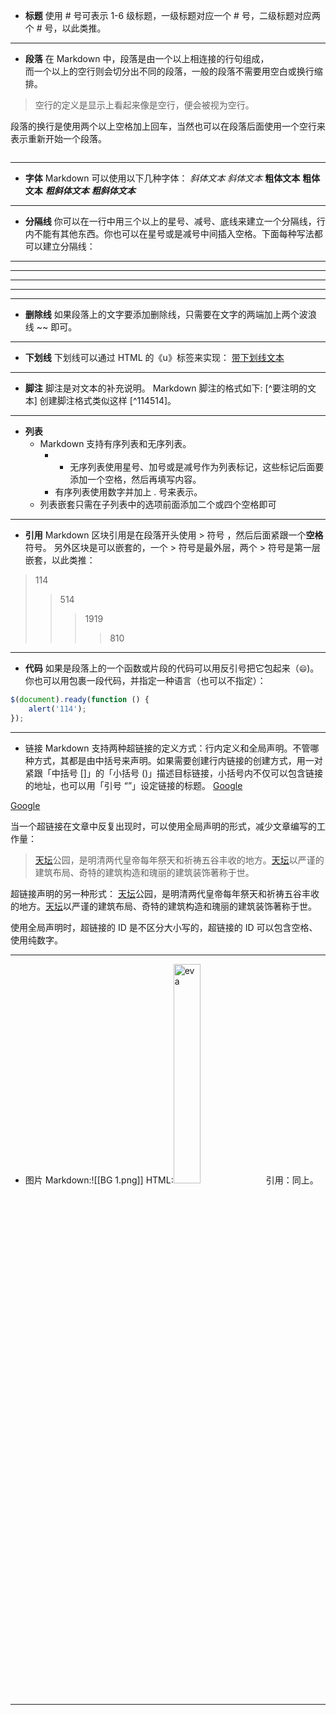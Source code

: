 - __标题__
使用 # 号可表示 1-6 级标题，一级标题对应一个 # 号，二级标题对应两个 # 号，以此类推。
***
- __段落__
在 Markdown 中，段落是由一个以上相连接的行句组成，<br>而一个以上的空行则会切分出不同的段落，一般的段落不需要用空白或换行缩排。         
>空行的定义是显示上看起来像是空行，便会被视为空行。              
     
段落的换行是使用两个以上空格加上回车，当然也可以在段落后面使用一个空行来表示重新开始一个段落。   
```
```
***

- __字体__
Markdown 可以使用以下几种字体：
*斜体文本*
_斜体文本_
**粗体文本**
__粗体文本__
***粗斜体文本***
___粗斜体文本___
***
- __分隔线__
你可以在一行中用三个以上的星号、减号、底线来建立一个分隔线，行内不能有其他东西。你也可以在星号或是减号中间插入空格。下面每种写法都可以建立分隔线：

***

* * *

*****

- - -

----------
- **删除线**
如果段落上的文字要添加删除线，只需要在文字的两端加上两个波浪线 ~~ 即可。
----
- **下划线**
下划线可以通过 HTML 的《u》标签来实现：
<u>带下划线文本</u>        
******
- **脚注**
脚注是对文本的补充说明。
Markdown 脚注的格式如下:
[^要注明的文本]
创建脚注格式类似这样 [^114514]。
[^1919810]: 你是一个一个一个
----
- __列表__
  - Markdown 支持有序列表和无序列表。
    -  - 无序列表使用星号、加号或是减号作为列表标记，这些标记后面要添加一个空格，然后再填写内容。
    - 有序列表使用数字并加上 . 号来表示。
  - 列表嵌套只需在子列表中的选项前面添加二个或四个空格即可
---
- __引用__
Markdown 区块引用是在段落开头使用 > 符号 ，然后后面紧跟一个**空格**符号。
另外区块是可以嵌套的，一个 > 符号是最外层，两个 > 符号是第一层嵌套，以此类推：
>114
>>514
>>>1919
>>>>810
---------
- **代码**
如果是段落上的一个函数或片段的代码可以用反引号把它包起来（`😄`)。
你也可以用包裹一段代码，并指定一种语言（也可以不指定）：
```javascript
$(document).ready(function () {
    alert('114');
});
```
-----
- 链接
Markdown 支持两种超链接的定义方式：行内定义和全局声明。不管哪种方式，其都是由中括号来声明。如果需要创建行内链接的创建方式，用一对紧跟「中括号 []」的「小括号 ()」描述目标链接，小括号内不仅可以包含链接的地址，也可以用「引号  “”」设定链接的标题。
[Google](https://www.google.com/ "谷歌")
<p><a href=http://www.google.com>Google</a></p>
当一个超链接在文章中反复出现时，可以使用全局声明的形式，减少文章编写的工作量：

>[天坛][tt]公园，是明清两代皇帝每年祭天和祈祷五谷丰收的地方。[天坛][tt]以严谨的建筑布局、奇特的建筑构造和瑰丽的建筑装饰著称于世。

超链接声明的另一种形式：
[天坛][]公园，是明清两代皇帝每年祭天和祈祷五谷丰收的地方。[天坛][]以严谨的建筑布局、奇特的建筑构造和瑰丽的建筑装饰著称于世。 

使用全局声明时，超链接的 ID 是不区分大小写的，超链接的 ID 可以包含空格、使用纯数字。

[天坛]: http://www.tiantanpark.com
[tt]: http://www.tiantanpark.com


******
- 图片
Markdown:![[BG 1.png]]
HTML:<a href="https://www.baidu.com"><img src="https://gimg2.baidu.com/image_search/src=http%3A%2F%2Fc-ssl.duitang.com%2Fuploads%2Fblog%2F202102%2F28%2F20210228161850_1ea74.thumb.1000_0.jpeg&refer=http%3A%2F%2Fc-ssl.duitang.com&app=2002&size=f9999,10000&q=a80&n=0&g=0n&fmt=auto?sec=1664008388&t=adbc3117cafb43e6d19596c53df06a1d"  width="30%" alt="eva"></a>
引用：同上。
***
